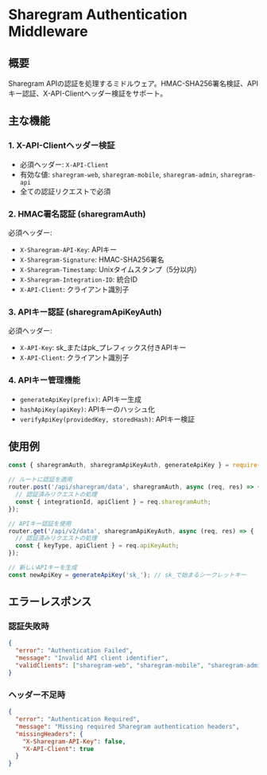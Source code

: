 # Sharegram Authentication Middleware

## 概要
Sharegram APIの認証を処理するミドルウェア。HMAC-SHA256署名検証、APIキー認証、X-API-Clientヘッダー検証をサポート。

## 主な機能

### 1. X-API-Clientヘッダー検証
- 必須ヘッダー: `X-API-Client`
- 有効な値: `sharegram-web`, `sharegram-mobile`, `sharegram-admin`, `sharegram-api`
- 全ての認証リクエストで必須

### 2. HMAC署名認証 (sharegramAuth)
必須ヘッダー:
- `X-Sharegram-API-Key`: APIキー
- `X-Sharegram-Signature`: HMAC-SHA256署名
- `X-Sharegram-Timestamp`: Unixタイムスタンプ（5分以内）
- `X-Sharegram-Integration-ID`: 統合ID
- `X-API-Client`: クライアント識別子

### 3. APIキー認証 (sharegramApiKeyAuth)
必須ヘッダー:
- `X-API-Key`: sk_またはpk_プレフィックス付きAPIキー
- `X-API-Client`: クライアント識別子

### 4. APIキー管理機能
- `generateApiKey(prefix)`: APIキー生成
- `hashApiKey(apiKey)`: APIキーのハッシュ化
- `verifyApiKey(providedKey, storedHash)`: APIキー検証

## 使用例

```javascript
const { sharegramAuth, sharegramApiKeyAuth, generateApiKey } = require('./middleware/sharegram-auth');

// ルートに認証を適用
router.post('/api/sharegram/data', sharegramAuth, async (req, res) => {
  // 認証済みリクエストの処理
  const { integrationId, apiClient } = req.sharegramAuth;
});

// APIキー認証を使用
router.get('/api/v2/data', sharegramApiKeyAuth, async (req, res) => {
  // 認証済みリクエストの処理
  const { keyType, apiClient } = req.apiKeyAuth;
});

// 新しいAPIキーを生成
const newApiKey = generateApiKey('sk_'); // sk_で始まるシークレットキー
```

## エラーレスポンス

### 認証失敗時
```json
{
  "error": "Authentication Failed",
  "message": "Invalid API client identifier",
  "validClients": ["sharegram-web", "sharegram-mobile", "sharegram-admin", "sharegram-api"]
}
```

### ヘッダー不足時
```json
{
  "error": "Authentication Required",
  "message": "Missing required Sharegram authentication headers",
  "missingHeaders": {
    "X-Sharegram-API-Key": false,
    "X-API-Client": true
  }
}
```